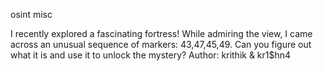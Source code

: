 osint misc

I recently explored a fascinating fortress! While admiring the view, I came across an unusual sequence of markers: 43,47,45,49. Can you figure out what it is and use it to unlock the mystery?
Author: krithik & kr1$hn4
